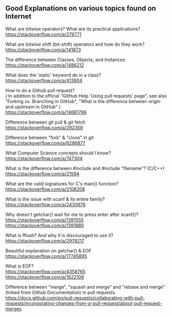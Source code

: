 ## Good Explanations on various topics found on Internet
What are bitwise operators? What are its practical applications?<br>
https://stackoverflow.com/a/276771

What are bitwise shift (bit-shift) operators and how do they work?<br>
https://stackoverflow.com/a/141873

The difference between Classes, Objects, and Instances<br>
https://stackoverflow.com/a/1486212

What does the 'static' keyword do in a class?<br>
https://stackoverflow.com/a/413904

How to do a Github pull request?<br>
( In addition to the official "GitHub Help 'Using pull requests' page",
see also "Forking vs. Branching in GitHub", "What is the difference between origin and upstream in GitHub" )<br>
https://stackoverflow.com/a/14681796

Difference between git pull & git fetch<br>
https://stackoverflow.com/a/292359

Difference between "fork" & "clone" in git<br>
https://stackoverflow.com/a/6286877

What Computer Science concepts should I know?<br>
https://stackoverflow.com/a/747304

What is the difference between #include <filename> and #include "filename"? (C/C++)<br>
https://stackoverflow.com/a/21594

What are the valid signatures for C's main() function?<br>
https://stackoverflow.com/a/2108208
  
What is the issue with scanf & its entire family?<br>
https://stackoverflow.com/a/2430978
  
Why doesn't getchar() wait for me to press enter after scanf()?<br>
https://stackoverflow.com/a/1391555<br>
https://stackoverflow.com/a/1391880
  
What is fflush? And why it is discouraged to use it?<br>
https://stackoverflow.com/a/2979217
  
Beautiful explanation on getchar() & EOF<br>
https://stackoverflow.com/a/17745895
  
What is EOF?<br>
https://stackoverflow.com/a/4358765<br>
https://stackoverflow.com/a/1622108
  
Difference between "merge", "squash and merge" and "rebase and merge" (linked from Github Documentation) in pull requests.<br>
https://docs.github.com/en/pull-requests/collaborating-with-pull-requests/incorporating-changes-from-a-pull-request/about-pull-request-merges
